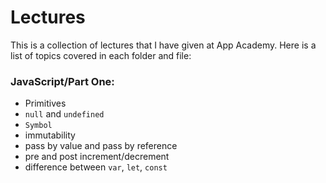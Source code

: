 # Lectures

This is a collection of lectures that I have given at App Academy. Here is a list of topics covered in each folder and file:

### JavaScript/Part One:

- Primitives
- `null` and `undefined`
- `Symbol`
- immutability
- pass by value and pass by reference
- pre and post increment/decrement
- difference between `var`, `let`, `const`
